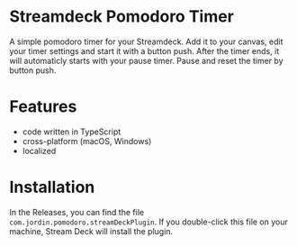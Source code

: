 # Streamdeck Pomodoro Timer

A simple pomodoro timer for your Streamdeck. Add it to your canvas, edit your timer settings and start it with a button push. After the timer ends, it will automaticly starts with your pause timer. Pause and reset the timer by button push.

# Features

- code written in TypeScript
- cross-platform (macOS, Windows)
- localized

# Installation

In the Releases, you can find the file `com.jordin.pomodoro.streamDeckPlugin`. If you double-click this file on your machine, Stream Deck will install the plugin.
